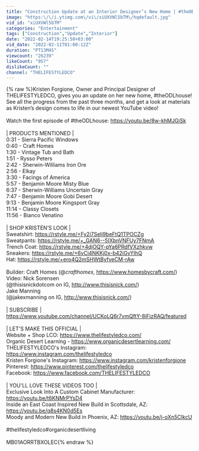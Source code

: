 ```yaml
---
title: "Construction Update at an Interior Designer’s New Home | #theODLhouse THELIFESTYLEDCO"
image: "https:\/\/i.ytimg.com\/vi\/xiUXVWl5bTM\/hqdefault.jpg"
vid_id: "xiUXVWl5bTM"
categories: "Entertainment"
tags: ["Construction","Update","Interior"]
date: "2022-02-14T19:25:58+03:00"
vid_date: "2022-02-11T01:00:12Z"
duration: "PT13M4S"
viewcount: "26239"
likeCount: "957"
dislikeCount: ""
channel: "THELIFESTYLEDCO"
---
```

{% raw %}Kristen Forgione, Owner and Principal Designer of THELIFESTYLEDCO, gives you an update on her new home, #theODLhouse! See all the progress from the past three months, and get a look at materials as Kristen’s design comes to life in our newest YouTube video! <br /><br />Watch the first episode of #theODLhouse: <a rel="nofollow" target="blank" href="https://youtu.be/8w-khMJGiSk">https://youtu.be/8w-khMJGiSk</a> <br /><br />| PRODUCTS MENTIONED |<br />0:31 - Sierra Pacific Windows<br />0:40 - Craft Homes<br />1:30 - Vintage Tub and Bath<br />1:51 - Rysso Peters<br />2:42 - Sherwin-Williams Iron Ore<br />2:56 - Elkay<br />3:30 - Facings of America <br />5:57 - Benjamin Moore Misty Blue<br />6:37 - Sherwin-Williams Uncertain Gray<br />7:47 - Benjamin Moore Gobi Desert<br />9:13 - Benjamin Moore Kingsport Gray<br />11:14 - Classy Closets<br />11:56 - Bianco Venatino<br /><br />| SHOP KRISTEN’S LOOK |<br />Sweatshirt: <a rel="nofollow" target="blank" href="https://rstyle.me/+Fy2i7Seli9beFtQ1TPOCZg">https://rstyle.me/+Fy2i7Seli9beFtQ1TPOCZg</a><br />Sweatpants: <a rel="nofollow" target="blank" href="https://rstyle.me/+_GAN6--5IXbnVNFUy7FNmA">https://rstyle.me/+_GAN6--5IXbnVNFUy7FNmA</a><br />Trench Coat: <a rel="nofollow" target="blank" href="https://rstyle.me/+4djOQY-pYa6PRdfVXzhkvw">https://rstyle.me/+4djOQY-pYa6PRdfVXzhkvw</a> <br />Sneakers: <a rel="nofollow" target="blank" href="https://rstyle.me/+6vCi4NKKj0x-b42iGvYIhQ">https://rstyle.me/+6vCi4NKKj0x-b42iGvYIhQ</a> <br />Hat: <a rel="nofollow" target="blank" href="https://rstyle.me/+ero4Q2mSHWtByfveCM-rAw">https://rstyle.me/+ero4Q2mSHWtByfveCM-rAw</a> <br /><br />Builder: Craft Homes (@_crafthomes_, <a rel="nofollow" target="blank" href="https://www.homesbycraft.com/)">https://www.homesbycraft.com/)</a> <br />Video: Nick Sorensen<br />(@thisisnickdotcom on IG, <a rel="nofollow" target="blank" href="http://www.thisisnick.com/​)">http://www.thisisnick.com/​)</a><br />Jake Manning<br />(@jakexmanning on IG, <a rel="nofollow" target="blank" href="http://www.thisisnick.com/)">http://www.thisisnick.com/)</a><br /><br />| SUBSCRIBE |<br /><a rel="nofollow" target="blank" href="https://www.youtube.com/channel/UCKoLQ6r7vmQftY-8iFizRAQ/featured">https://www.youtube.com/channel/UCKoLQ6r7vmQftY-8iFizRAQ/featured</a><br /><br />| LET'S MAKE THIS OFFICIAL |<br />Website + Shop LCO: <a rel="nofollow" target="blank" href="https://www.thelifestyledco.com/">https://www.thelifestyledco.com/</a><br />Organic Desert Learning - <a rel="nofollow" target="blank" href="https://www.organicdesertlearning.com/">https://www.organicdesertlearning.com/</a><br />THELIFESTYLEDCO's Instagram: <a rel="nofollow" target="blank" href="https://www.instagram.com/thelifestyledco">https://www.instagram.com/thelifestyledco</a><br />Kristen Forgione's Instagram: <a rel="nofollow" target="blank" href="https://www.instagram.com/kristenforgione">https://www.instagram.com/kristenforgione</a><br />Pinterest: <a rel="nofollow" target="blank" href="https://www.pinterest.com/thelifestyledco">https://www.pinterest.com/thelifestyledco</a><br />Facebook: <a rel="nofollow" target="blank" href="https://www.facebook.com/THELIFESTYLEDCO">https://www.facebook.com/THELIFESTYLEDCO</a><br /><br />| YOU'LL LOVE THESE VIDEOS TOO |<br />Exclusive Look Into A Custom Cabinet Manufacturer: <a rel="nofollow" target="blank" href="https://youtu.be/t6KNMrPYsD4">https://youtu.be/t6KNMrPYsD4</a><br />Inside an East Coast Inspired New Build in Scottsdale, AZ: <a rel="nofollow" target="blank" href="https://youtu.be/q8s4KN0d5Es">https://youtu.be/q8s4KN0d5Es</a><br />Moody and Modern New Build in Phoenix, AZ: <a rel="nofollow" target="blank" href="https://youtu.be/j-oXn5CIkcU">https://youtu.be/j-oXn5CIkcU</a><br /><br />#thelifestyledco​ #organicdesertliving<br /><br />MB01AORRTBXOLEC{% endraw %}
